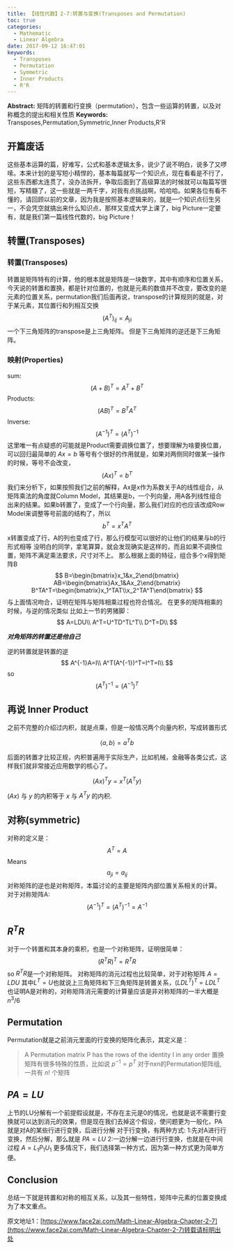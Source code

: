 ```yaml
---
title: 【线性代数】2-7:转置与变换(Transposes and Permutation)
toc: true
categories:
  - Mathematic
  - Linear Algebra
date: 2017-09-12 16:47:01
keywords:
  - Transposes
  - Permutation
  - Symmetric
  - Inner Products
  - R'R
---
```

**Abstract:** 矩阵的转置和行变换（permutation），包含一些运算的转置，以及对称概念的提出和相关性质
**Keywords:** Transposes,Permutation,Symmetric,Inner Products,R'R
<!--more-->
## 开篇废话
这些基本运算的篇，好难写，公式和基本逻辑太多，说少了说不明白，说多了又啰嗦。本来计划的是写短小精悍的，基本每篇就写一个知识点，现在看看是不行了，这些东西都太连贯了，没办法拆开，争取后面到了高级算法的时候就可以每篇写很短，写精髓了，这一些就是一两千字，对我有点挑战啊，哈哈哈。如果各位有看不懂的，请回顾以前的文章，因为我是按照基本逻辑来的，就是一个知识点衍生另一，不会凭空就搞出来什么知识点，那样又变成大学上课了，big Picture一定要有，就是我们第一篇线性代数的，big Picture！

## 转置(Transposes)
### 转置(Transposes)
转置是矩阵特有的计算，他的根本就是矩阵是一块数字，其中有顺序和位置关系，今天说的转置和置换，都是针对位置的，也就是元素的数值并不改变，要改变的是元素的位置关系，permutation我们后面再说，transpose的计算规则的就是，对于某元素，其位置行和列相互交换
$$
(A^T)_{ij}=A_{ji}
$$
一个下三角矩阵的transpose是上三角矩阵。
但是下三角矩阵的逆还是下三角矩阵。
### 映射(Properties)
sum:
$$(A+B)^T=A^T+B^T$$
Products:
$$(AB)^{T}=B^{T}A^{T}$$
Inverse:
$$
(A^{-1})^T=(A^T)^{-1}
$$
这里唯一有点疑惑的可能就是Product需要调换位置了，想要理解为啥要换位置，可以回归最简单的
$Ax=b$ 等号有个很好的作用就是，如果对两侧同时做某一操作的时候，等号不会改变，
$$
(Ax)^T=b^T
$$
我们来分析下，如果按照我们之前的解释，Ax是x作为系数关于A的线性组合，从矩阵乘法的角度就Column Model，其结果是b，一个列向量，用A各列线性组合出来的结果。如果b转置了，变成了一个行向量，那么我们对应的也应该改成Row Model来调整等号前面的结构了，所以
$$
b^T=x^TA^T
$$
x转置变成了行，A的列也变成了行，那么行模型可以很好的让他们的结果与b的行形式相等
没明白的同学，拿笔算算，就会发现确实是这样的，而且如果不调换位置，矩阵不满足乘法要求，尺寸对不上。
那么根据上面的特征，组合多个x得到矩阵B
$$
B=\begin{bmatrix}x_1&x_2\end{bmatrix}
AB=\begin{bmatrix}Ax_1&Ax_2\end{bmatrix}
B^TA^T=\begin{bmatrix}x_1^TAT\\x_2^TA^T\end{bmatrix}
$$
与上面情况吻合，证明在矩阵与矩阵相乘过程也符合情况。
在更多的矩阵相乘的时候，与逆的情况类似
比如上一节的男猪脚：
$$
A=LDU\\
A^T=U^TD^TL^T\\
D^T=D\\
$$

***对角矩阵的转置还是他自己***

逆的转置就是转置的逆
$$
A^{-1}A=I\\
A^T(A^{-1})^T=I^T=I\\
$$
so
$$
(A^T)^{-1}=(A^{-1})^T
$$
## 再说 Inner Product
之前不完整的介绍过内积，就是点乘，但是一般情况两个向量内积，写成转置形式

$$
\langle a,b\rangle=a^Tb
$$

后面的转置才比较正规，内积普遍用于实际生产，比如机械，金融等各类公式，这样我们就非常接近应用数学的核心了。

$$
(Ax)^Ty=x^T(A^Ty)
$$

$(Ax)$ 与 $y$ 的内积等于 $x$ 与 $A^Ty$ 的内积.
## 对称(symmetric)
对称的定义是：
$$
A^T=A
$$
Means
$$
a_{ji}=a_{ij}
$$
对称矩阵的逆也是对称矩阵，本篇讨论的主要是矩阵内部位置关系相关的计算。
对于对称矩阵A:
$$
(A^{-1})^T=(A^T)^{-1}=A^{-1}
$$

## $R^TR$
对于一个转置和其本身的乘积，也是一个对称矩阵，证明很简单：
$$
(R^TR)^T=R^TR
$$
so
$R^TR$是一个对称矩阵。
对称矩阵的消元过程也比较简单，对于对称矩阵 $A=LDU$ 其中$L^T=U$也就说上三角矩阵和下三角矩阵是转置关系，$(LDL^T)^T=LDL^T$ 也证明A是对称的，对称矩阵消元需要的计算量应该是非对称矩阵的一半大概是 $n^3/6$

## Permutation
Permutation就是之前消元里面的行变换的矩阵化表示，其定义是：

>A Permutation matrix P has the rows of the identity I in any order
置换矩阵有很多特殊的性质，比如说
> $p^{-1}=p^T$
>对于nxn的Permutation矩阵组,一共有 $n!$ 个矩阵

## $PA=LU$
上节的LU分解有一个前提假设就是，不存在主元是0的情况，也就是说不需要行变换就可以达到消元的效果，但是现在我们去掉这个假设，使问题更为一般化，PA就是对A的某些行进行变换，后进行分解
对于行变换，有两种方式:
1:先对A进行行变换，然后分解，那么就是 $PA=LU$
2:一边分解一边进行行变换，也就是在中间过程 $A=L_1P_1U_1$
更多情况下，我们选择第一种方式，因为第一种方式更为简单方便。
## Conclusion
总结一下就是转置和对称的相互关系，以及其一些特性，矩阵中元素的位置变换成为了本文重点。





原文地址1：[https://www.face2ai.com/Math-Linear-Algebra-Chapter-2-7](https://www.face2ai.com/Math-Linear-Algebra-Chapter-2-7)转载请标明出处
